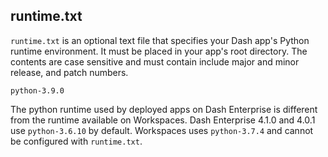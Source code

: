 ## runtime.txt

`runtime.txt` is an optional text file that specifies your Dash app's Python runtime 
environment. It must be placed in your app's root directory. The contents are case 
sensitive and must contain include major and minor release, and patch numbers. 

```
python-3.9.0

```

The python runtime used by deployed apps on Dash Enterprise is different from 
the runtime available on Workspaces. Dash Enterprise 4.1.0 and 4.0.1 use `python-3.6.10` 
by default. Workspaces uses `python-3.7.4` and cannot be configured with 
`runtime.txt`.
